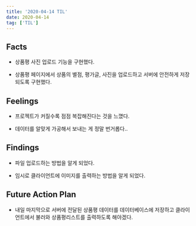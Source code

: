 ```yaml
---
title: '2020-04-14 TIL'
date: 2020-04-14
tag: ['TIL']
---
```


## Facts

- 상품평 사진 업로드 기능을 구현했다.

- 상품평 페이지에서 상품의 별점, 평가글, 사진을 업로드하고 서버에 안전하게 저장되도록 구현했다.

## Feelings

- 프로젝트가 커질수록 점점 복잡해진다는 것을 느꼈다.

- 데이터를 알맞게 가공해서 보내는 게 정말 번거롭다..

## Findings

- 파일 업로드하는 방법을 알게 되었다.

- 임시로 클라이언트에 이미지를 출력하는 방법을 알게 되었다.

## Future Action Plan

- 내일 마지막으로 서버에 전달된 상품평 데이터를 데이터베이스에 저장하고 클라이언트에서 불러와 상품평리스트를 출력하도록 해야겠다.
